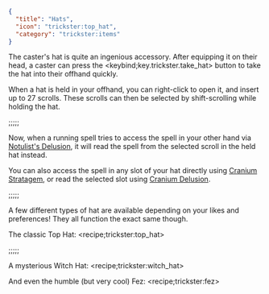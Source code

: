 ```json
{
  "title": "Hats",
  "icon": "trickster:top_hat",
  "category": "trickster:items"
}
```

The caster's hat is quite an ingenious accessory.
After equipping it on their head, a caster can press the <keybind;key.trickster.take_hat> 
button to take the hat into their offhand quickly.


When a hat is held in your offhand, you can right-click to open it, and insert up to 27 scrolls.
These scrolls can then be selected by shift-scrolling while holding the hat.

;;;;;

Now, when a running spell tries to access the spell in your other hand via [Notulist's Delusion](^trickster:ploys/basic#3),
it will read the spell from the selected scroll in the held hat instead.


You can also access the spell in any slot of your hat directly using [Cranium Stratagem](^trickster:delusions_ingresses/imports#3),
or read the selected slot using [Cranium Delusion](^trickster:delusions_ingresses/inventory#7).

;;;;;

A few different types of hat are available depending on your likes and preferences!
They all function the exact same though.


The classic Top Hat:
<recipe;trickster:top_hat>

;;;;;

A mysterious Witch Hat:
<recipe;trickster:witch_hat>

And even the humble (but very cool) Fez:
<recipe;trickster:fez>
